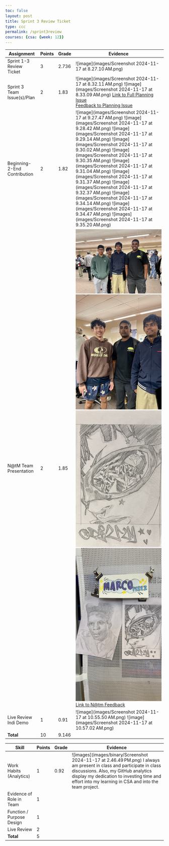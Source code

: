 ```yaml
---
toc: false
layout: post
title: Sprint 3 Review Ticket
type: ccc
permalink: /sprint3review
courses: {csa: {week: 12}}
---
```


| **Assignment**                | **Points**    | **Grade** | **Evidence** |
|-------------------------------|---------------|-----------|--------------|
| Sprint 1-3 Review Ticket      | 3             |    2.736       |        ![image](images/Screenshot 2024-11-17 at 8.27.10 AM.png)      |
| Sprint 3 Team Issue(s)/Plan   | 2             |      1.83     |       ![image](images/Screenshot 2024-11-17 at 8.32.11 AM.png) ![image](images/Screenshot 2024-11-17 at 8.33.09 AM.png)  [Link to Full Planning Issue](https://github.com/CSA-Project-Managment/CSA-Project-Managment-Backend/issues/1) <br> [Feedback to Planning Issue](https://github.com/CSA-Project-Managment/CSA-Project-Managment-Backend/issues/1#issuecomment-2430077001)   |
| Beginning-2-End Contribution  | 2             |     1.82      |      ![image](images/Screenshot 2024-11-17 at 9.27.47 AM.png)  ![image](images/Screenshot 2024-11-17 at 9.28.42 AM.png)   ![image](images/Screenshot 2024-11-17 at 9.29.14 AM.png) ![image](images/Screenshot 2024-11-17 at 9.30.02 AM.png) ![image](images/Screenshot 2024-11-17 at 9.30.35 AM.png) ![image](images/Screenshot 2024-11-17 at 9.31.04 AM.png) ![image](images/Screenshot 2024-11-17 at 9.31.37 AM.png) ![image](images/Screenshot 2024-11-17 at 9.32.37 AM.png) ![image](images/Screenshot 2024-11-17 at 9.34.14 AM.png) ![image](images/Screenshot 2024-11-17 at 9.34.47 AM.png) ![images](images/Screenshot 2024-11-17 at 9.35.20 AM.png) |
| N@tM Team Presentation        | 2             |     1.85      |   ![image](images/1B733A4D-55D9-40E7-8E9F-833A8C909E41_1_105_c.jpeg) ![image](images/EECEA31B-17D4-4DE2-8421-831B25233C86_1_105_c.jpeg) ![image](images/28EFCF7A-17E8-4D9C-B412-4094307821B6.jpeg) ![image](images/4182892D-7A65-4B89-8767-6400012E663E_1_105_c.jpeg) [Link to N@tm Feedback](https://github.com/CSA-Project-Managment/CSA-Project-Managment-Backend/issues/2)           |
| Live Review Indi Demo         | 1             |     0.91     |       ![image](images/Screenshot 2024-11-17 at 10.55.50 AM.png) ![image](images/Screenshot 2024-11-17 at 10.57.02 AM.png)       |
| **Total**                     | 10            |      9.146     |              |

| **Skill**                  | **Points**    | **Grade** | **Evidence** |
|----------------------------|---------------|-----------|--------------|
| Work Habits (Analytics)    | 1             |     0.92      |        ![images](images/binary/Screenshot 2024-11-17 at 2.46.49 PM.png) I always am present in class and participate in class discussions. Also, my GitHub analytics display my dedication to investing time and effort into my learning in CSA and into the team project.     |
| Evidence of Role in Team   | 1             |           |              | 
| Function / Purpose Design  | 1             |           |              | 
| Live Review                | 2             |           |              | 
| **Total**                  | 5             |           |              |